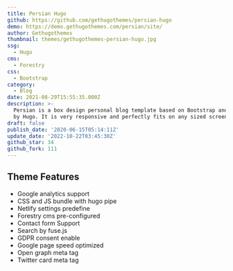 ```yaml
---
title: Persian Hugo
github: https://github.com/gethugothemes/persian-hugo
demo: https://demo.gethugothemes.com/persian/site/
author: Gethugothemes
thumbnail: themes/gethugothemes-persian-hugo.jpg
ssg:
  - Hugo
cms:
  - Forestry
css:
  - Bootstrap
category:
  - Blog
date: 2021-08-29T15:55:35.000Z
description: >-
  Persian is a box design personal blog template based on Bootstrap and powered
  by Hugo. It is very responsive and perfectly fits on any sized screen device.
draft: false
publish_date: '2020-06-15T05:14:11Z'
update_date: '2022-10-22T03:45:30Z'
github_star: 34
github_fork: 111
---
```


## Theme Features

- Google analytics support
- CSS and JS bundle with hugo pipe
- Netlify settings predefine
- Forestry cms pre-configured
- Contact form Support
- Search by fuse.js
- GDPR consent enable
- Google page speed optimized
- Open graph meta tag
- Twitter card meta tag

